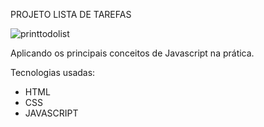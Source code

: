 
PROJETO LISTA DE TAREFAS


![printtodolist](https://user-images.githubusercontent.com/87730446/153978845-4ac6bb2b-5f79-4afe-b15d-30e63165af3e.png)


Aplicando os principais conceitos de Javascript na prática.

Tecnologias usadas:

- HTML
- CSS
- JAVASCRIPT
